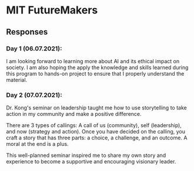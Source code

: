 # MIT FutureMakers

## Responses

### Day 1 (06.07.2021):
I am looking forward to learning more about AI and its ethical impact on society. I am also hoping the apply the knowledge and skills learned during this program to hands-on project to ensure that I properly understand the material.

### Day 2 (07.07.2021):
Dr. Kong's seminar on leadership taught me how to use storytelling to take action in my community and make a positive difference. 

There are 3 types of callings: A call of us (community), self (leadership), and now (strategy and action). Once you have decided on the calling, you craft a story that has three parts: a choice, a challenge, and an outcome. A moral at the end is a plus. 

This well-planned seminar inspired me to share my own story and experience to become a supportive and encouraging visionary leader. 
